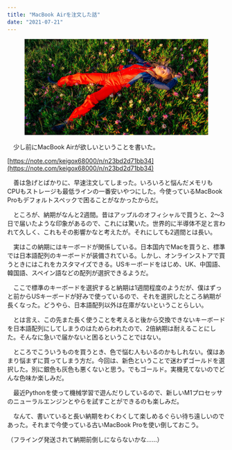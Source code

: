 ```yaml
---
title: "MacBook Airを注文した話"
date: "2021-07-21"
---
```


<figure>

![](assets/nec5e15d46b1b_3c15f0c356ecec5f9c428a4948e3f6b6.jpg)

</figure>

　少し前にMacBook Airが欲しいということを書いた。

[https://note.com/keigox68000/n/n23bd2d71bb34](https://note.com/keigox68000/n/n23bd2d71bb34)

　善は急げとばかりに、早速注文してしまった。いろいろと悩んだメモリもCPUもストレージも最低ラインの一番安いやつにした。今使っているMacBook Proもデフォルトスペックで困ることがなかったからだ。

　ところが、納期がなんと2週間。昔はアップルのオフィシャルで買うと、2〜3日で届いたような印象があるので、これには驚いた。世界的に半導体不足と言われて久しく、これもその影響かなと考えたが。それにしても2週間とは長い。

　実はこの納期にはキーボードが関係している。日本国内でMacを買うと、標準では日本語配列のキーボードが装備されている。しかし、オンラインストアで買うときにはこれをカスタマイズできる。USキーボードをはじめ、UK、中国語、韓国語、スペイン語などの配列が選択できるようだ。

　ここで標準のキーボードを選択すると納期は1週間程度のようだが、僕はずっと前からUSキーボードが好みで使っているので、それを選択したところ納期が長くなった。どうやら、日本語配列以外は在庫がないということらしい。

　とは言え、この先また長く使うことを考えると後から交換できないキーボードを日本語配列にしてしまうのはためらわれたので、2倍納期は耐えることにした。そんなに急いで届かないと困るということではない。

　ところでこういうものを買うとき、色で悩む人もいるのかもしれない。僕はあまり悩まずに買ってしまう方だ。今回は、新色ということで迷わずゴールドを選択した。別に銀色も灰色も悪くないと思う。でもゴールド。実機見てないのでどんな色味か楽しみだ。

　最近Pythonを使って機械学習で遊んだりしているので、新しいM1プロセッサのニューラルエンジンとやらを試すことができるのも楽しみだ。

　なんて、書いていると長い納期をわくわくして楽しめるぐらい待ち遠しいのであった。それまで今使っている古いMacBook Proを使い倒しておこう。

（フライング発送されて納期前倒しにならないかな……）
